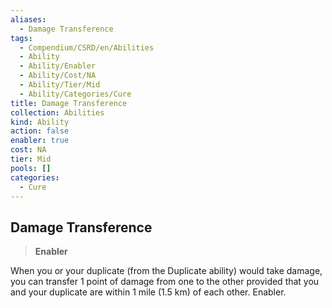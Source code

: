 ```yaml
---
aliases:
  - Damage Transference
tags:
  - Compendium/CSRD/en/Abilities
  - Ability
  - Ability/Enabler
  - Ability/Cost/NA
  - Ability/Tier/Mid
  - Ability/Categories/Cure
title: Damage Transference
collection: Abilities
kind: Ability
action: false
enabler: true
cost: NA
tier: Mid
pools: []
categories:
  - Cure
---
```

## Damage Transference  
>**Enabler**
  
When you or your duplicate (from the Duplicate ability) would take damage, you can transfer 1 point of damage from one to the other provided that you and your duplicate are within 1 mile (1.5 km) of each other. Enabler.